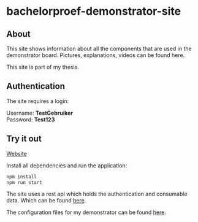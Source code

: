# bachelorproef-demonstrator-site

## About

This site shows information about all the components that are used in the demonstrator board.
Pictures, explanations, videos can be found here.

This site is part of my thesis.

## Authentication

The site requires a login:

Username: **TestGebruiker**  
Password: **Test123**

## Try it out

[Website](https://nervous-pike-dfb37b.netlify.com/)

Install all dependencies and run the application:

```sh
npm install
npm run start
```

The site uses a rest api which holds the authentication and consumable data.
Which can be found [here](https://github.com/jensrott/bachelorproef-auth-rest-api).

The configuration files for my demonstrator can be found [here](https://github.com/jensrott/home-assistant-configuration).
